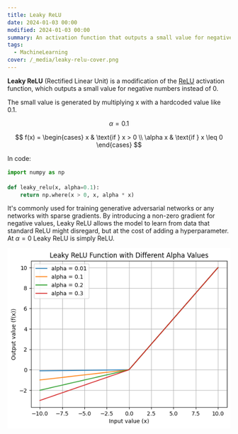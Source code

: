 ```yaml
---
title: Leaky ReLU
date: 2024-01-03 00:00
modified: 2024-01-03 00:00
summary: An activation function that outputs a small value for negative numbers
tags:
  - MachineLearning
cover: /_media/leaky-relu-cover.png
---
```


**Leaky ReLU** (Rectified Linear Unit) is a modification of the [ReLU](relu-activation-function.md) activation function, which outputs a small value for negative numbers instead of 0.

The small value is generated by multiplying x with a hardcoded value like 0.1.

$$
\alpha = 0.1
$$

$$
f(x) = \begin{cases} 
    x & \text{if } x > 0 \\
    \alpha x & \text{if } x \leq 0 
\end{cases}
$$

In code:

```python
import numpy as np

def leaky_relu(x, alpha=0.1):
    return np.where(x > 0, x, alpha * x)
```

It's commonly used for training generative adversarial networks or any networks with sparse gradients. By introducing a non-zero gradient for negative values, Leaky ReLU allows the model to learn from data that standard ReLU might disregard, but at the cost of adding a hyperparameter. At $\alpha = 0$ Leaky ReLU is simply ReLU.

![Leaky ReLU plot](../_media/leaky-relu-activate-examples.png)